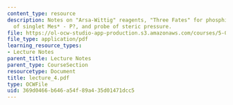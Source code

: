 ```yaml
---
content_type: resource
description: Notes on "Arsa-Wittig" reagents, "Three Fates" for phosphinidenes, structure
  of singlet Mes* - P?, and probe of steric pressure.
file: https://ol-ocw-studio-app-production.s3.amazonaws.com/courses/5-05-principles-of-inorganic-chemistry-iii-spring-2005/369d0466b646a54f89a435d01471dcc5_lecture_4.pdf
file_type: application/pdf
learning_resource_types:
- Lecture Notes
parent_title: Lecture Notes
parent_type: CourseSection
resourcetype: Document
title: lecture_4.pdf
type: OCWFile
uid: 369d0466-b646-a54f-89a4-35d01471dcc5
---
```

